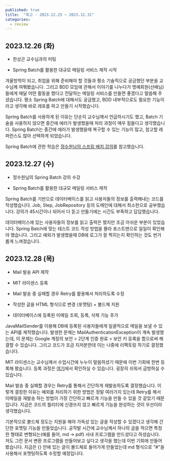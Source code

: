 ```yaml
---
published: true
title:  "회고 - 2023.12.25 ~ 2023.12.31"
categories:
  - review
---
```


## 2023.12.26 (화)

- 한상곤 교수님과의 미팅

- Spring Batch를 활용한 대규모 메일링 서비스 제작 시작

겨울방학이 되고, 취업을 위해 준비해야 할 것들과 평소 기술적으로 궁금했던 부분을 교수님께 여쭤봤습니다. 그리고 BDD 모임에 관해서 이야기를 나누다가 명예회원(선배님)들에게 매달 어떤 활동을 했다고 전달하는 메일링 서비스를 만들면 좋겠다고 말씀해 주셨습니다. 평소 Spring Batch에 대해서도 궁금했고, BDD 내부적으로도 필요한 기능이라고 생각해 바로 레포를 파고 만들기 시작했습니다.

Spring Batch를 사용하게 된 이유는 단순히 교수님께서 언급하시기도 했고, Batch 기술을 사용하지 않으면 중간에 에러가 발생했을때 처리 과정이 매우 힘들다고 생각했습니다. Spring Batch는 중간에 에러가 발생했을때 복구할 수 있는 기능이 많고, 참고할 레퍼런스도 많아 선택하게 되었습니다.

Spring Batch에 관한 학습은 [정수원님의 스프링 배치 강의](https://www.inflearn.com/course/%EC%8A%A4%ED%94%84%EB%A7%81-%EB%B0%B0%EC%B9%98/dashboard)를 참고했습니다.

## 2023.12.27 (수)

- 정수원님의 Spring Batch 강의 수강

- Spring Batch를 활용한 대규모 메일링 서비스 제작

Spring Batch를 기반으로 데이터베이스를 읽고 사용자들의 정보를 출력해내는 코드를 작성했습니다. Job, Step, JobRepository 등의 도메인에 대해서 최소한으로 공부했습니다. 강의가 45시간이나 되어서 다 듣고 만들기에는 시간도 부족하고 답답했습니다.

데이터베이스에 있는 사용자들의 정보를 읽고 출력은 했지만 조금 아쉬운 부분이 있었습니다. Spring Batch에 맞는 테스트 코드 작성 방법을 몰라 포스트맨으로 일일이 확인해야 했습니다. 그리고 예외가 발생했을때 DB에 로그가 잘 찍히는지 확인하는 것도 번거롭게 느껴졌습니다.


## 2023.12.28 (목)

- Mail 발송 API 제작

- MIT 라이센스 등록

- Mail 발송 중 실패할 경우 Retry를 활용해서 처리하도록 수정

- 작성한 글을 HTML 형식으로 변경 (포맷팅) + 볼드체 지원

- 데이터베이스에 등록된 이메일 조회, 등록, 삭제 기능 추가

JavaMailSender를 이용해 DB에 등록된 사용자들에게 일괄적으로 메일을 보낼 수 있는 API를 제작했습니다. 발생한 문제는 MailAuthenticationException이 계속 발생했는데, 이 문제는 Google 계정의 보안 > 2단계 인증 완료 > 보안 키 등록을 함으로써 해결할 수 있습니다. 그리고 코드가 조금 지저분한데 이는 나중에 리팩토링 하기로 결정했습니다. 

MIT 라이센스는 교수님께서 수업시간에 누누이 말씀하셨기 때문에 이번 기회에 한번 등록해 봤습니다. 등록 과정은 [여기](https://ios-development.tistory.com/1325)에서 확인하실 수 있습니다. 굉장히 쉬워서 금방하실 수 있습니다.

Mail 발송 중 실패할 경우는 Retry를 통해서 간단하게 재발송하도록 결정했습니다. 이렇게 결정한 이유는 예외를 처리하기 위한 방법은 정말 여러가지 있는데 Retry를 해서 이메일을 재발송 하는 방법이 가장 간단하고 빠르게 기능을 만들 수 있을 것 같았기 때문입니다. 지금은 코드의 퀄리티에 신경쓰지 않고 빠르게 기능을 완성하는 것이 우선이라 생각했습니다.

기본적으로 볼드체 정도는 지원을 해야 가독성 있는 글을 작성할 수 있겠다고 생각해 간단한 포멧팅 기능을 만들었습니다. 공작발 시간에 교수님께서 하나의 글을 적으면 특정한 형태로 변형되는(예를 들어, md -> pdf) 사내 프로그램을 만드셨다고 하셨습니다. 저도 그런 문서 변환 프로그램을 만들어보고 싶다고 생각을 했는데 이번 기회에 만들어 봤습니다. 지금은 {} 안에 있는 글이 볼드체로 들어가게 만들었는데 md 형식으로 "#"을 사용해서 포맷팅하도록 수정할 예정입니다.

